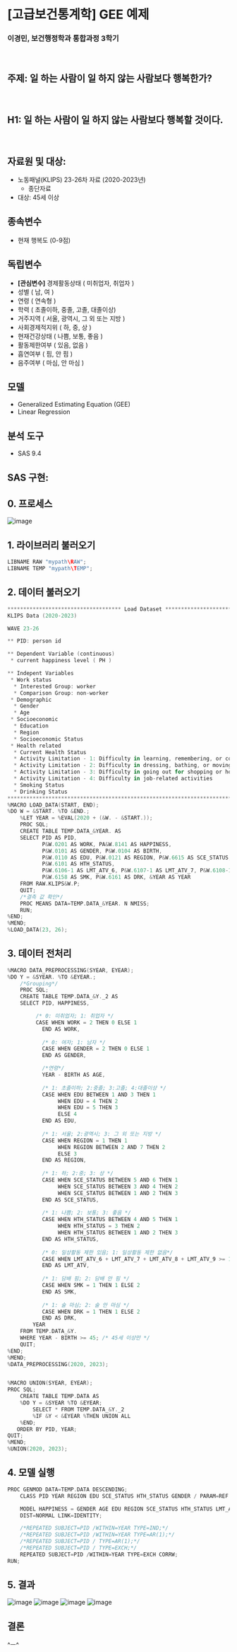 # [고급보건통계학] GEE 예제
### 이경민, 보건행정학과 통합과정 3학기
<br>


## 주제: 일 하는 사람이 일 하지 않는 사람보다 행복한가?
<br>


## H1: 일 하는 사람이 일 하지 않는 사람보다 행복할 것이다.
<br>


## 자료원 및 대상:

- 노동패널(KLIPS) 23-26차 자료 (2020-2023년)
    - 종단자료
- 대상: 45세 이상



## 종속변수

- 현재 행복도 (0-9점)

## 독립변수

- **[관심변수]** 경제활동상태 ( 미취업자, 취업자 )
- 성별 ( 남, 여 )
- 연령 ( 연속형 )
- 학력 ( 초졸이하, 중졸, 고졸, 대졸이상)
- 거주지역 ( 서울, 광역시, 그 외 또는 지방 )
- 사회경제적지위 ( 하, 중, 상 )
- 현재건강상태 ( 나쁨, 보통, 좋음 )
- 활동제한여부 ( 있음, 없음 )
- 흡연여부 ( 핌, 안 핌 )
- 음주여부 ( 마심, 안 마심 )



## 모델

- Generalized Estimating Equation (GEE)
- Linear Regression



## 분석 도구

- SAS 9.4



## SAS 구현:

## 0. 프로세스

![image](https://github.com/user-attachments/assets/46826115-0191-4617-a20b-819630359122)

## 1. 라이브러리 불러오기

```swift
LIBNAME RAW "mypath\RAW";
LIBNAME TEMP "mypath\TEMP";
```

## 2. 데이터 불러오기

```swift
************************************ Load Dataset **************************************************
KLIPS Data (2020-2023)

WAVE 23-26

** PID: person id

** Dependent Variable (continuous)
 * current happiness level ( PH )

** Indepent Variables
 * Work status
  * Interested Group: worker
  * Comparison Group: non-worker
 * Demographic
  * Gender
  * Age
 * Socioeconomic
  * Education
  * Region
  * Socioeconomic Status
 * Health related
  * Current Health Status
  * Activity Limitation - 1: Difficulty in learning, remembering, or concentrating  
  * Activity Limitation - 2: Difficulty in dressing, bathing, or moving around the house  
  * Activity Limitation - 3: Difficulty in going out for shopping or hospital visits  
  * Activity Limitation - 4: Difficulty in job-related activities  
  * Smoking Status  
  * Drinking Status
****************************************************************************************************;
%MACRO LOAD_DATA(START, END);
%DO W = &START. %TO &END.;
	%LET YEAR = %EVAL(2020 + (&W. - &START.));
	PROC SQL;
	CREATE TABLE TEMP.DATA_&YEAR. AS
	SELECT PID AS PID,
	       P&W.0201 AS WORK, PA&W.8141 AS HAPPINESS,
		   P&W.0101 AS GENDER, P&W.0104 AS BIRTH,
		   P&W.0110 AS EDU, P&W.0121 AS REGION, P&W.6615 AS SCE_STATUS,
		   P&W.6101 AS HTH_STATUS,
		   P&W.6106-1 AS LMT_ATV_6, P&W.6107-1 AS LMT_ATV_7, P&W.6108-1 AS LMT_ATV_8, P&W.6109-1 AS LMT_ATV_9,
		   P&W.6158 AS SMK, P&W.6161 AS DRK, &YEAR AS YEAR
	FROM RAW.KLIPS&W.P;
	QUIT;
	/*결측 값 확인*/
	PROC MEANS DATA=TEMP.DATA_&YEAR. N NMISS;
	RUN;
%END;
%MEND;
%LOAD_DATA(23, 26);
```

## 3. 데이터 전처리

```swift
%MACRO DATA_PREPROCESSING(SYEAR, EYEAR);
%DO Y = &SYEAR. %TO &EYEAR.;
	/*Grouping*/
	PROC SQL;
	CREATE TABLE TEMP.DATA_&Y._2 AS
	SELECT PID, HAPPINESS,

	     /* 0: 미취업자; 1: 취업자 */
	     CASE WHEN WORK = 2 THEN 0 ELSE 1 
		   END AS WORK,
		   
		   /* 0: 여자; 1: 남자 */
		   CASE WHEN GENDER = 2 THEN 0 ELSE 1 
		   END AS GENDER,

		   /*연령*/
		   YEAR - BIRTH AS AGE, 
		   
		   /* 1: 초졸이하; 2:중졸; 3:고졸; 4:대졸이상 */
	       CASE WHEN EDU BETWEEN 1 AND 3 THEN 1 
		   		WHEN EDU = 4 THEN 2
				WHEN EDU = 5 THEN 3
			    ELSE 4
		   END AS EDU,
		   
		   /* 1: 서울; 2:광역시; 3: 그 외 또는 지방 */
	       CASE WHEN REGION = 1 THEN 1 			
	            WHEN REGION BETWEEN 2 AND 7 THEN 2
	            ELSE 3
		   END AS REGION,
		   
		   /* 1: 하; 2:중; 3: 상 */
		   CASE WHEN SCE_STATUS BETWEEN 5 AND 6 THEN 1
		        WHEN SCE_STATUS BETWEEN 3 AND 4 THEN 2
				WHEN SCE_STATUS BETWEEN 1 AND 2 THEN 3
		   END AS SCE_STATUS,
		   
		   /* 1: 나쁨; 2: 보통; 3: 좋음 */
		   CASE WHEN HTH_STATUS BETWEEN 4 AND 5 THEN 1
		        WHEN HTH_STATUS = 3 THEN 2
				WHEN HTH_STATUS BETWEEN 1 AND 2 THEN 3
		   END AS HTH_STATUS,
		   
		   /* 0: 일상활동 제한 있음; 1: 일상활동 제한 없음*/
		   CASE WHEN LMT_ATV_6 + LMT_ATV_7 + LMT_ATV_8 + LMT_ATV_9 >= 1 THEN 0 ELSE 1
		   END AS LMT_ATV,
		   
		   /* 1: 담배 핌; 2: 담배 안 핌 */
		   CASE WHEN SMK = 1 THEN 1 ELSE 2
		   END AS SMK,
		   
		   /* 1: 술 마심; 2: 술 안 마심 */
		   CASE WHEN DRK = 1 THEN 1 ELSE 2
		   END AS DRK, 
		YEAR
	FROM TEMP.DATA_&Y.
	WHERE YEAR - BIRTH >= 45; /* 45세 이상만 */
	QUIT;
%END;
%MEND;
%DATA_PREPROCESSING(2020, 2023);


%MACRO UNION(SYEAR, EYEAR);
PROC SQL;
    CREATE TABLE TEMP.DATA AS
    %DO Y = &SYEAR %TO &EYEAR;
        SELECT * FROM TEMP.DATA_&Y._2
        %IF &Y < &EYEAR %THEN UNION ALL
    %END;
   ORDER BY PID, YEAR;
QUIT;
%MEND;
%UNION(2020, 2023);
```

## 4. 모델 실행

```swift
PROC GENMOD DATA=TEMP.DATA DESCENDING;
    CLASS PID YEAR REGION EDU SCE_STATUS HTH_STATUS GENDER / PARAM=REF REF=FIRST;

    MODEL HAPPINESS = GENDER AGE EDU REGION SCE_STATUS HTH_STATUS LMT_ATV SMK DRK WORK / 
    DIST=NORMAL LINK=IDENTITY;

	/*REPEATED SUBJECT=PID /WITHIN=YEAR TYPE=IND;*/
	/*REPEATED SUBJECT=PID /WITHIN=YEAR TYPE=AR(1);*/
	/*REPEATED SUBJECT=PID / TYPE=AR(1);*/
	/*REPEATED SUBJECT=PID / TYPE=EXCH;*/
	REPEATED SUBJECT=PID /WITHIN=YEAR TYPE=EXCH CORRW;
RUN;
```

## 5. 결과
![image](https://github.com/user-attachments/assets/ac0e535d-6c3d-422d-805d-e8748312b37c)
![image](https://github.com/user-attachments/assets/b2f89b18-63a1-4f75-a717-8382a9716628)
![image](https://github.com/user-attachments/assets/f93c976e-a813-4daf-9c33-3ca24a9b9ec6)
![image](https://github.com/user-attachments/assets/ecd846a5-5c25-4f2d-850b-0ec90813a6e0)


## 결론
^ㅡ^
